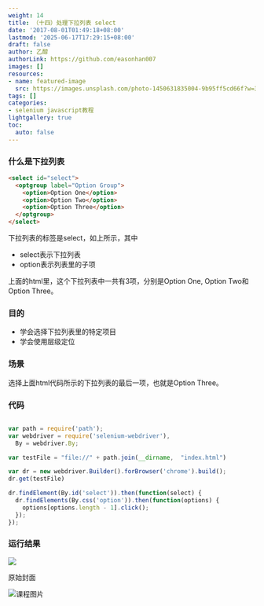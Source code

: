 ```yaml
---
weight: 14
title: （十四）处理下拉列表 select
date: '2017-08-01T01:49:18+08:00'
lastmod: '2025-06-17T17:29:15+08:00'
draft: false
author: 乙醇
authorLink: https://github.com/easonhan007
images: []
resources:
- name: featured-image
  src: https://images.unsplash.com/photo-1450631835004-9b95ff5cd66f?w=300
tags: []
categories:
- selenium javascript教程
lightgallery: true
toc:
  auto: false
---
```




### 什么是下拉列表

```html
<select id="select">
  <optgroup label="Option Group">
    <option>Option One</option>
    <option>Option Two</option>
    <option>Option Three</option>
  </optgroup>
</select>

```

下拉列表的标签是select，如上所示，其中

* select表示下拉列表
* option表示列表里的子项

上面的html里，这个下拉列表中一共有3项，分别是Option One, Option Two和Option Three。


### 目的

* 学会选择下拉列表里的特定项目
* 学会使用层级定位

### 场景

选择上面html代码所示的下拉列表的最后一项，也就是Option Three。

### 代码

```javascript

var path = require('path');
var webdriver = require('selenium-webdriver'),
  By = webdriver.By;

var testFile = "file://" + path.join(__dirname,  "index.html")

var dr = new webdriver.Builder().forBrowser('chrome').build();
dr.get(testFile)

dr.findElement(By.id('select')).then(function(select) {
  dr.findElements(By.css('option')).then(function(options) {
    options[options.length - 1].click();
  });
});

```

### 运行结果

![](http://wx4.sinaimg.cn/mw1024/726a2979gy1fhp1kxp8qdj20f606kaa6.jpg)




原始封面

![课程图片](https://images.unsplash.com/photo-1450631835004-9b95ff5cd66f?w=300)

